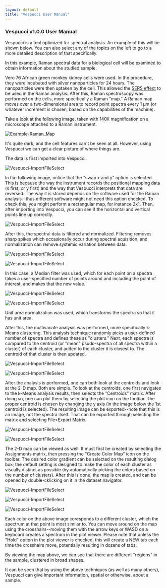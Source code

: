 ```yaml
---
layout: default
title: "Vespucci User Manual"
---
```

### Vespucci v1.0.0 User Manual
Vespucci is a tool optimized for spectral analysis. An example of this will be shown below. You can also select any of the topics on the left to go to a more detailed description of that specifically.

In this example, Raman spectral data for a biological cell will be examined to obtain information about the studied sample.

Vero 76 African green monkey kidney cells were used. In the procedure, they were incubated with silver nanoparticles for 24 hours. The nanoparticles were then uptaken by the cell. This allowed the [SERS effect](https://en.wikipedia.org/wiki/Surface-enhanced_Raman_spectroscopy) to be used in the Raman analysis. After this, Raman spectroscopy was performed on the cells, more specifically a Raman "map." A Raman map moves over a two-dimensional area to record point spectra every 1 µm (or whatever increment is chosen, based on the capabilities of the machine).

Take a look at the following image, taken with 140X magnification on a microscope attached to a Raman instrument.

![Example-Raman_Map](http://vespucciproject.org/Vespucci-docs/img/Example1_Raman_Map.png)

It's quite dark, and the cell features can't be seen at all. However, using Vespucci we can get a clear picture of where things are.

The data is first imported into Vespucci.

![Vespucci-ImportFileSelect](http://vespucciproject.org/Vespucci-docs/img/ImportFile1.png)

In the following image, notice that the "swap x and y" option is selected. This is because the way the instrument records the positional mapping data (x first, or y first) and the way that Vespucci interprets that data are reversed. The way it is stored depends on the software used for the Raman analysis--thus different software might not need this option checked. To check this, you might perform a rectangular map, for instance 2x1. Then, after importing into Vespucci, you can see if the horizontal and vertical points line up correctly.

![Vespucci-ImportFileSelect](http://vespucciproject.org/Vespucci-docs/img/Example2_Dataset_Import.png)

After this, the spectral data is filtered and normalized. Filtering removes sharp spikes which occasionally occur during spectral aquisition, and normalization can remove systemic variation between data.

![Vespucci-ImportFileSelect](http://vespucciproject.org/Vespucci-docs/img/Example3_Filter.png)

![Vespucci-ImportFileSelect](http://vespucciproject.org/Vespucci-docs/img/Example4_Filter_Select.png)

In this case, a Median filter was used, which for each point on a spectra takes a user-specified number of points around and including the point of interest, and makes that the new value.

![Vespucci-ImportFileSelect](http://vespucciproject.org/Vespucci-docs/img/Example4_Normalize.png)

![Vespucci-ImportFileSelect](http://vespucciproject.org/Vespucci-docs/img/Example5_Normalize_Select.png)

Unit area normalization was used, which transforms the spectra so that it has unit area.

After this, the multivariate analysis was performed, more specifically k-Means clustering. This analysis technique randomly picks a user-defined number of spectra and defines these as "clusters."  Next, each spectra is compared to the centroid (or "mean" psudo-spectra of all spectra within a cluster) of each cluster, and added to the cluster it is closest to. The centroid of that cluster is then updated.

![Vespucci-ImportFileSelect](http://vespucciproject.org/Vespucci-docs/img/Example6_kMeans.png)

![Vespucci-ImportFileSelect](http://vespucciproject.org/Vespucci-docs/img/Example7_kMeans_Select.png)

After the analysis is performed, one can both look at the centroids and look at the 2-D map. Both are simple. To look at the centroids, one first navigates to the k-Means analysis results, then selects the "Centroids" matrix. After doing so, one can plot them by selecting the plot icon on the toolbar. The proper centroid is chosen by changing the y axis (in the image below the 1st centroid is selected). The resulting image can be exported--note that this is an image, not the spectra itself. That can be exported through selecting the matrix and selecting File>Export Matrix.

![Vespucci-ImportFileSelect](http://vespucciproject.org/Vespucci-docs/img/Example8_Plot_Centroids.png)

![Vespucci-ImportFileSelect](http://vespucciproject.org/Vespucci-docs/img/Example9_Plot_Centroids_Select.png)

The 2-D map can be viewed as well. It must first be created by selecting the Assignments matrix, then pressing the "Create Color Map" icon on the toolbar. The desired color gradient can be selected on the resulting dialog box; the default setting is designed to make the color of each cluster as visually distinct as possible (by automatically picking the colors based on the number of clusters). After this is done, the map is created, and can be opened by double-cklicking on it in the dataset navigator.

![Vespucci-ImportFileSelect](http://vespucciproject.org/Vespucci-docs/img/Example10_Map_Assignments.png)

![Vespucci-ImportFileSelect](http://vespucciproject.org/Vespucci-docs/img/Example11_Map_Assignments_Select.png)

![Vespucci-ImportFileSelect](http://vespucciproject.org/Vespucci-docs/img/Example12_Color_Map_kMeans.png)

Each color on the above image coresponds to a different cluster, which the spectrum at that point is most similar to. You can move around on the map using the crosshairs--moving them with the arrow keys or WASD on a keyboard creates a spectrum in the plot viewer. Please note that unless the "Hold" option in the plot viewer is checked, this will create a NEW tab each time the crosshairs move, potentially resulting in dozens of tabs.

By viewing the map above, we can see that there are different "regions" in the sample, clustered in broad shapes.


It can be seen that by using the above techniques (as well as many others), Vespucci can give important information, spatial or otherwise, about a sample.
